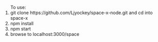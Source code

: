 <ol>To use:
<li>git clone https://github.com/Ljyockey/space-x-node.git and cd into space-x</li>
<li>npm install</li>
<li>npm start</li>
<li>browse to localhost:3000/space</li>
</ol>